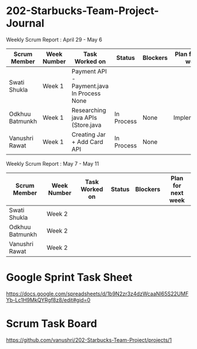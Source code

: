 # 202-Starbucks-Team-Project-Journal

Weekly Scrum Report : April 29 - May 6

| Scrum Member   | Week Number  | Task Worked on                      | Status     |  Blockers |  Plan for next week    |
| -------------  | -------------| ----------------------------------- | -------    | ----------| ---------------------  |
| Swati Shukla   | Week 1       |     Payment API - Payment.java             In Process None                     |            |           |                        |
| Odkhuu Batmunkh| Week 1       | Researching java APIs (Store.java   | In Process | None      | Implementatio          |
| Vanushri Rawat | Week 1       | Creating Jar + Add Card API         | In Process | None      |                        |



Weekly Scrum Report :  May 7 - May 11

| Scrum Member   | Week Number  | Task Worked on                      | Status     |  Blockers |  Plan for next week    |
| -------------  | -------------| ----------------------------------- | -------    | ----------| ---------------------  |
| Swati Shukla   | Week 2       |                                     |            |           |                        |
| Odkhuu Batmunkh| Week 2       |                                     |            |           |                        |
| Vanushri Rawat | Week 2       |                                     |            |           |                        |



# Google Sprint Task Sheet
https://docs.google.com/spreadsheets/d/1b9N2zr3z4dzWcaaNl65S22UMFYb-Lc1H9MkQYRgf8z8/edit#gid=0

# Scrum Task Board 
https://github.com/vanushri/202-Starbucks-Team-Project/projects/1
